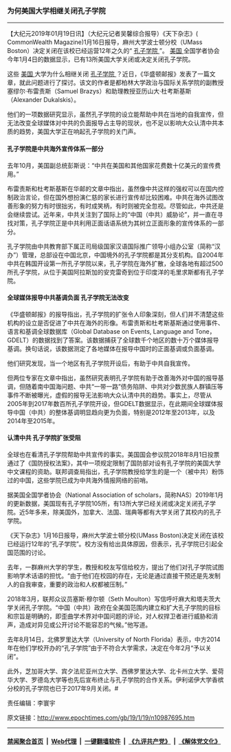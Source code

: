 ### 为何美国大学相继关闭孔子学院
------------------------

<p>
 【大纪元2019年01月19日讯】（大纪元记者吴馨综合报导）《天下杂志》(
 <b>
 </b>
 CommonWealth Magazine)1月16日报导，麻州大学波士顿分校（UMass Boston）决定关闭在该校已经运营12年之久的“
 <a href="http://www.epochtimes.com/gb/tag/%E5%AD%94%E5%AD%90%E5%AD%A6%E9%99%A2.html">
  孔子学院
 </a>
 ”。
 <a href="http://www.epochtimes.com/gb/tag/%E7%BE%8E%E5%9B%BD.html">
  美国
 </a>
 全国学者协会今年1月4日的数据显示，已有13所美国大学关闭或决定关闭孔子学院。
</p>
<p>
 这些
 <a href="http://www.epochtimes.com/gb/tag/%E7%BE%8E%E5%9B%BD.html">
  美国
 </a>
 大学为什么相继关闭
 <a href="http://www.epochtimes.com/gb/tag/%E5%AD%94%E5%AD%90%E5%AD%A6%E9%99%A2.html">
  孔子学院
 </a>
 ？近日，《华盛顿邮报》发表了一篇文章，就此问题进行了探讨。该文的作者是都柏林大学政治与国际关系学院的副教授塞缪尔·布雷责斯（Samuel Brazys）和助理教授亚历山大·杜考斯基斯（Alexander Dukalskis）。
</p>
<p>
 他们的一项数据研究显示，虽然孔子学院的设立能帮助中共在当地的自我宣传，但无法改变全球媒体对中共的负面报导占主导的现状，也不足以影响大众认清中共本质的趋势，美国大学正在响起孔子学院的关门声。
</p>
<h4>
 孔子学院是中共海外宣传体系一部分
</h4>
<p>
 去年10月，美国副总统彭斯说：“中共在美国和其他国家花费数十亿美元的宣传费用。”
</p>
<p>
 布雷责斯和杜考斯基斯在华邮的文章中指出，虽然像中共这样的强权可以在国内控制政治言论，但在国外想扮演仁慈的家长进行宣传却比较困难。中共在海外试图改善形象的努力有时很拙劣，有时成笑柄，有时则被完全忽视。尽管如此，中共还是会继续尝试。近年来，中共关注到了国际上的“中国（中共）威胁论”，并一直在寻找对策，孔子学院正是中共利用正面话语系统为其树立正面形象的宣传体系的一部分。
</p>
<p>
 孔子学院由中共教育部下属正司局级国家汉语国际推广领导小组办公室（简称“汉办”）管理，总部设在中国北京，中国境外的孔子学院都是其分支机构。自2004年中共在韩国开设第一所孔子学院以来，孔子学院在海外扩散，全球各地有超过500所孔子学院，从位于美国阿拉斯加的安克雷奇到位于印度洋的毛里求斯都有孔子学院。
</p>
<h4>
 全球媒体报导中共基调负面 孔子学院无法改变
</h4>
<p>
 《华盛顿邮报》的报导指出，孔子学院的扩张令人印象深刻，但人们并不清楚这些机构的设立是否促进了中共在海外的形像。布雷责斯和杜考斯基斯通过使用事件、语言和基调全球数据库（Global Database on Events, Language and Tone，GDELT）的数据找到了答案。该数据捕获了全球数千个地区的数十万个媒体报导基调。换句话说，该数据测定了各地媒体在报导中国时的正面基调或负面基调。
</p>
<p>
 他们研究发现，当一个地区有孔子学院开设后，有助于中共自我宣传。
</p>
<p>
 但两位专家在文章中指出，虽然研究表明孔子学院有助于改善海外对中国的报导基调，但随着南中国海问题、中共“一带一路”债务陷阱、中共对少数民族人群镇压等事件不断被曝光，虚假的报导无法影响大众认清中共的趋势。事实上，尽管从2005年到2017年数百所孔子学院开设，但GDELT数据显示，在此期间全球媒体报导中国（中共）的整体基调明显趋向更为负面，特别是2012年至2013年，以及2014年至2015年。
</p>
<h4>
 认清中共 孔子学院扩张受阻
</h4>
<p>
 全球也在看清孔子学院帮助中共宣传的事实。美国国会参议院2018年8月1日投票通过了《国防授权法案》，其中一项规定限制了国防部对设有孔子学院的美国大学中文课程的资助。联邦调查局指出，孔子学院教授给学生的是一个（被中共）粉饰过的中国，这些学院已成为中共海外情报网络的前哨。
</p>
<p>
 据美国全国学者协会（National Association of scholars，简称NAS）2019年1月的更新数据，美国现有孔子学院105所，有13所大学已经关闭或决定关闭孔子学院。近5年多来，除美国外，加拿大、法国、瑞典等都有大学关闭了其校内的孔子学院。
</p>
<p>
 《天下杂志》1月16日报导，麻州大学波士顿分校(UMass Boston)决定关闭在该校已经运行12年的“孔子学院”。校方没有给出具体原因，但表示，孔子学院已引起全国范围的讨论。
</p>
<p>
 去年，一群麻州大学的学生，教授和校友写信给校方，提出了他们对孔子学院试图影响学术话语的担忧。“由于他们在校园的存在，无论是通过直接干预还是先发制人的自我审查，重要的政治和人权都被压制。”
</p>
<p>
 2018年3月，联邦众议员塞斯·穆尔顿（Seth Moulton）写信呼吁麻大和塔夫茨大学关闭孔子学院。“中国（中共）政府在全美国范围内建立和扩大孔子学院的目标和宗旨是明确的，即歪曲学术界对中国问题的评论，对人权捍卫者进行威胁和消声，造成对异见或公开讨论不能容忍的气候。”他写道。
</p>
<p>
 去年8月14日，北佛罗里达大学（University of North Florida）表示，中方2014年在他们学校开办的“孔子学院”由于不符合大学需求，决定在今年2月“予以关闭”。
</p>
<p>
 此外，芝加哥大学、宾夕法尼亚州立大学、西佛罗里达大学、北卡州立大学、爱荷华大学、罗德岛大学等也先后宣布终止与孔子学院的合作关系。伊利诺伊大学香槟分校的孔子学院也已于2017年9月关闭。#
</p>
<p>
 责任编辑：李寰宇
</p>

原文链接：http://www.epochtimes.com/gb/19/1/19/n10987695.htm


------------------------
#### [禁闻聚合首页](https://github.com/gfw-breaker/banned-news/blob/master/README.md) &nbsp;|&nbsp; [Web代理](https://github.com/gfw-breaker/open-proxy/blob/master/README.md) &nbsp;|&nbsp; [一键翻墙软件](https://github.com/gfw-breaker/nogfw/blob/master/README.md) &nbsp;|&nbsp; [《九评共产党》](https://github.com/gfw-breaker/9ping.md/blob/master/README.md#九评之一评共产党是什么) &nbsp;|&nbsp; [《解体党文化》](https://github.com/gfw-breaker/jtdwh.md/blob/master/README.md#绪论)
